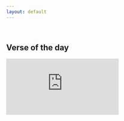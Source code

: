 ```yaml
---
layout: default
---
```


<style> .footer-t, .banner-wrapper { display: none; } .news-wrapper:hover img { transform: translate(0%, 0%) scale(0.8); } .news-wrapper .img-holder { text-align: center; height: 100px; padding-top: 5px; } .img-holder img { height: 100%; } .caption { text-align: center; color: black; max-height: 22px; } .news-wrapper { border: 2px solid #132c6c; background-color: #f7f7f8; border-radius: 10px; padding-bottom: 15px; } .banner { min-height: 50px; background-image: 0; }</style>
<div id="root--"></div>

<script type="text/javascript">
function app(text, url, image) { this.text = text; this.url = url; this.image = image; }
function addItem(item, index) {
	var element = document.createElement('div');
	element.innerHTML = '<a target="_blank" href="'+item.url+'">\
		<article class="col-sm-3">\
			<div class="thumbnail news-wrapper">\
				<div class="img-holder">\
					<img src="'+item.image+'">\
				</div>\
				<div class="caption">\
					'+item.text+'</>\
		</article>\
	</a>'; 
	document.getElementById("root--").appendChild(element);
}

var items = [
	new app("Google Search", "http://www.google.com.au", "https://s3-ap-southeast-2.amazonaws.com/digistorm-websites/ddcs-au-qld-140-website/content/portal-icons/google.png"),
	new app("Student Gmail", "https://mail.google.com/a/student.ddcs.qld.edu.au", "https://s3-ap-southeast-2.amazonaws.com/digistorm-websites/ddcs-au-qld-140-website/content/portal-icons/gmail.png"),
	new app("Office 365", "http://portal.office365.com/", "https://s3-ap-southeast-2.amazonaws.com/digistorm-websites/ddcs-au-qld-140-website/content/portal-icons/o365.png"),
	new app("PaperCut", "http://papercut.ddcs.qld.edu.au", "https://s3-ap-southeast-2.amazonaws.com/digistorm-websites/ddcs-au-qld-140-website/content/portal-icons/papercut.png"),
	new app("OnGuard", "http://www.1300acepro.com/OnGuardACEPro2014/content/login.asp?schoolKey=darlingdownscs.qld", "https://s3-ap-southeast-2.amazonaws.com/digistorm-websites/ddcs-au-qld-140-website/content/portal-icons/onguard.png"),
	new app("Student Login", "http://student.wordflyers.com/login", "https://s3-ap-southeast-2.amazonaws.com/digistorm-websites/ddcs-au-qld-140-website/content/portal-icons/wf.png"),
	new app("Blocked Site Overrides", "https://lesson.localnetwork.zone/", "https://s3-ap-southeast-2.amazonaws.com/digistorm-websites/ddcs-au-qld-140-website/content/portal-icons/cyberhound2.png"),
	new app("School Calendar", "https://www.ddcs.qld.edu.au/parent-lounge/calendar", "https://s3-ap-southeast-2.amazonaws.com/digistorm-websites/ddcs-au-qld-140-website/content/portal-icons/calendar.png"),
	new app("ACER Testing", "https://oars.acer.edu.au/darling-downs-christian-school", "https://s3-ap-southeast-2.amazonaws.com/digistorm-websites/ddcs-au-qld-140-website/content/portal-icons/acer.png"),
	new app("Student Login", "https://www.typing.com/student/login/", "https://s3-ap-southeast-2.amazonaws.com/digistorm-websites/ddcs-au-qld-140-website/content/portal-icons/typing.com.png"),
	new app("Parent Interviews", "https://www.schoolinterviews.com.au/", "https://s3-ap-southeast-2.amazonaws.com/digistorm-websites/ddcs-au-qld-140-website/content/portal-icons/interviews.png"),
	new app("Tuckshop", "https://www.ouronlinecanteen.com.au/", "https://s3-ap-southeast-2.amazonaws.com/digistorm-websites/ddcs-au-qld-140-website/content/portal-icons/quickcliq.png"),


];
items.forEach(addItem);
</script>


<div>
<p>
<br>
</p>
</div>

<div>
<h2>Verse of the day</h2>
<script src="https://static6-a.akamaihd.net/votd/votd.write.callback.js"></script>
<script src="https://www.biblegateway.com/votd/get/?format=json&version=NIV&callback=BG.votdWriteCallback"></script>
<!-- alternative for no javascript -->
<noscript>
<iframe framespacing="0" frameborder="no" src="https://www.biblegateway.com/votd/get/?format=html&version=NIV">View Verse of the Day</iframe> 
</noscript>
<br>
</div>